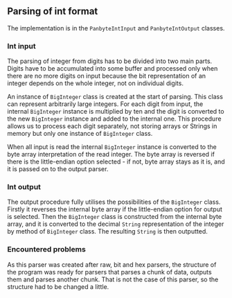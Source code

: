 ## Parsing of int format
The implementation is in the `PanbyteIntInput` and `PanbyteIntOutput` classes.

### Int input
The parsing of integer from digits has to be divided into two main parts. Digits have to be accumulated into some buffer 
and processed only when there are no more digits on input because the bit representation of an integer depends on the whole 
integer, not on individual digits.

An instance of `BigInteger` class is created at the start of parsing. This class can represent arbitrarily large integers. 
For each digit from input, the internal `BigInteger` instance is multiplied by ten and the digit is converted 
to the new `BigInteger` instance and added to the internal one. This procedure allows us to process each digit 
separately, not storing arrays or Strings in memory but only one instance of `BigInteger` class.

When all input is read the internal `BigInteger` instance is converted to the byte array interpretation of the read 
integer. The byte array is reversed if there is the little-endian option selected - if not, byte array stays as it is, 
and it is passed on to the output parser.

### Int output
The output procedure fully utilises the possibilities of the `BigInteger` class. Firstly it reverses the internal byte 
array if the little-endian option for output is selected. Then the `BigInteger` class is constructed from the internal 
byte array, and it is converted to the decimal `String` representation of the integer by method of `BigInteger` class. 
The resulting `String` is then outputted.

### Encountered problems
As this parser was created after raw, bit and hex parsers, the structure of the program was ready for parsers 
that parses a chunk of data, outputs them and parses another chunk. That is not the case of this parser, so the structure 
had to be changed a little.